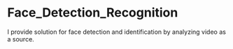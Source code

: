 # Face_Detection_Recognition
I provide solution for face detection and identification by analyzing video as a source.
